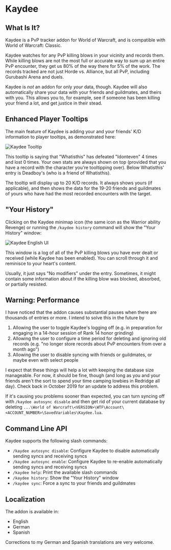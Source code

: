 # Kaydee

## What Is It?

Kaydee is a PvP tracker addon for World of Warcraft, and is compatible with World of Warcraft: Classic.

Kaydee watches for any PvP killing blows in your vicinity and records them.  While killing blows are not the most full or accurate way to sum up an entire PvP encounter, they get us 80% of the way there for 5% of the work.  The records tracked are not just Horde vs. Alliance, but all PvP, including Gurubashi Arena and duels.

Kaydee is _not_ an addon for only _your_ data, though.  Kaydee will also automatically share your data with your friends and guildmates, and theirs with you.  This allows you to, for example, see if someone has been killing your friend a lot, and get justice in their stead.

## Enhanced Player Tooltips

The main feature of Kaydee is adding your and your friends' K/D information to player tooltips, as demonstrated here:

![Kaydee Tooltip](https://i.ibb.co/YR2kbRV/Kaydee-Tooltip.png)

This tooltip is saying that "Whatisthis" has defeated "Idonteven" 4 times and lost 0 times.  Your own stats are always shown on top (provided that you have a record with the character you're tooltipping over).  Below Whatisthis' entry is Deadboy's (who is a friend of Whatisthis).

The tooltip will display up to 20 K/D records.  It always shows yours (if applicable), and then shows the data for the 19-20 friends and guildmates of yours who have had the most recorded encounters with the target.

## "Your History"

Clicking on the Kaydee minimap icon (the same icon as the Warrior ability Revenge) or running the `/kaydee history` command will show the "Your History" window:

![Kaydee English UI](https://i.ibb.co/SJvvQVC/Kaydee-English.png)

This window is a log of all of the PvP killing blows you have ever dealt or received (while Kaydee has been enabled).  You can scroll through it and reminisce to your heart's content.

Usually, it just says "No modifiers" under the entry.  Sometimes, it might contain some information about if the killing blow was blocked, absorbed, or partially resisted.

## Warning: Performance

I have noticed that the addon causes substantial pauses when there are thousands of entries or more.  I intend to solve this in the future by

  1. Allowing the user to toggle Kaydee's logging off (e.g. in preparation for engaging in a 14-hour session of Rank 14 honor grinding)
  2. Allowing the user to configure a time period for deleting and ignoring old records (e.g. "no longer store records about PvP encounters from over a month ago")
  3. Allowing the user to disable syncing with friends or guildmates, or maybe even with select people

I expect that these things will help a lot with keeping the database size manageable.  For now, it should be fine, though (and long as you and your friends aren't the sort to spend your time camping lowbies in Redridge all day).  Check back in October 2019 for an update to address this problem.

If it's causing you problems sooner than expected, you can turn syncing off with `/kaydee autosync disable` and then get rid of your current database by deleting `...\World of Warcraft\<VERSION>\WTF\Account\<ACCOUNT_NUMBER>\SavedVariables\Kaydee.lua`.

## Command Line API

Kaydee supports the following slash commands:

  * `/kaydee autosync disable`: Configure Kaydee to disable automatically sending syncs and receiving syncs
  * `/kaydee autosync enable`: Configure Kaydee to re-enable automatically sending syncs and receiving syncs
  * `/kaydee help`: Print the available slash commands
  * `/kaydee history`: Show the "Your History" window
  * `/kaydee sync`: Force a sync to your friends and guildmates

## Localization

The addon is available in:

  * English
  * German
  * Spanish

Corrections to my German and Spanish translations are very welcome.
